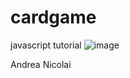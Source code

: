 # cardgame
javascript tutorial
![image](https://user-images.githubusercontent.com/124572519/235665280-11829ae8-2d07-4821-b6a1-fdd661b0e04f.png)

Andrea Nicolai
